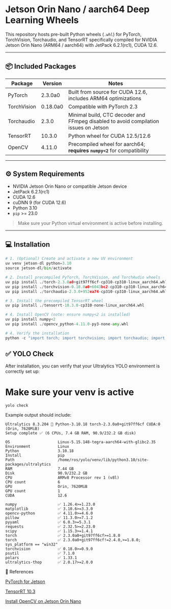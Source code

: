 # Jetson Orin Nano / aarch64 Deep Learning Wheels

This repository hosts pre-built Python wheels (`.whl`) for PyTorch, TorchVision, Torchaudio, and TensorRT specifically compiled for NVIDIA Jetson Orin Nano (ARM64 / aarch64) with JetPack 6.2.1(rc1), CUDA 12.6.

---

## 📦 Included Packages

| Package | Version | Notes |
|---------|---------|------|
| PyTorch | 2.3.0a0 | Built from source for CUDA 12.6, includes ARM64 optimizations |
| TorchVision | 0.18.0a0 | Compatible with PyTorch 2.3 |
| Torchaudio | 2.3.0 | Minimal build, CTC decoder and FFmpeg disabled to avoid compilation issues on Jetson |
| TensorRT | 10.3.0 | Python wheel for CUDA 12.5/12.6 |
| OpenCV | 4.11.0 | Precompiled wheel for aarch64; **requires `numpy<2`** for compatibility |

---

## ⚙️ System Requirements

- NVIDIA Jetson Orin Nano or compatible Jetson device
- JetPack 6.2.1(rc1)
- CUDA 12.6
- cuDNN 9 (for CUDA 12.6)
- Python 3.10
- `pip` >= 23.0

> Make sure your Python virtual environment is active before installing.

---

## 💻 Installation

```python
# 1. (Optional) Create and activate a new UV environment
uv venv jetson-dl python=3.10
source jetson-dl/bin/activate

# 2. Install precompiled PyTorch, TorchVision, and TorchAudio wheels
uv pip install ./torch-2.3.0a0+git97ff6cf-cp310-cp310-linux_aarch64.whl
uv pip install ./torchvision-0.18.0a0+6043bc2-cp310-cp310-linux_aarch64.whl
uv pip install ./torchaudio-2.3.0+952ea74-cp310-cp310-linux_aarch64.whl

# 3. Install the precompiled TensorRT wheel
uv pip install ./tensorrt-10.3.0-cp310-none-linux_aarch64.whl

# 4. Install OpenCV (note: ensure numpy<2 is installed)
uv pip install numpy<2
uv pip install ./opencv_python-4.11.0-py3-none-any.whl

# 4. Verify the installation
python -c "import torch; import torchvision; import torchaudio; import tensorrt; print('Installation successful!')"
```

## ✅ YOLO Check
After installation, you can verify that your Ultralytics YOLO environment is correctly set up:

# Make sure your venv is active
```
yolo check
```

Example output should include:
```
Ultralytics 8.3.204 🚀 Python-3.10.18 torch-2.3.0a0+git97ff6cf CUDA:0 (Orin, 7620MiB)
Setup complete ✅ (6 CPUs, 7.4 GB RAM, 90.9/232.2 GB disk)

OS                     Linux-5.15.148-tegra-aarch64-with-glibc2.35
Environment            Linux
Python                 3.10.18
Install                pip
Path                   /home/ros/yolo/venv/lib/python3.10/site-packages/ultralytics
RAM                    7.44 GB
Disk                   90.9/232.2 GB
CPU                    ARMv8 Processor rev 1 (v8l)
CPU count              6
GPU                    Orin, 7620MiB
GPU count              1
CUDA                   12.6

numpy                  ✅ 1.26.4>=1.23.0
matplotlib             ✅ 3.10.6>=3.3.0
opencv-python          ✅ 4.11.0>=4.6.0
pillow                 ✅ 11.3.0>=7.1.2
pyyaml                 ✅ 6.0.3>=5.3.1
requests               ✅ 2.32.5>=2.23.0
scipy                  ✅ 1.15.3>=1.4.1
torch                  ✅ 2.3.0a0+git97ff6cf>=1.8.0
torch                  ✅ 2.3.0a0+git97ff6cf!=2.4.0,>=1.8.0; sys_platform == "win32"
torchvision            ✅ 0.18.0>=0.9.0
psutil                 ✅ 7.1.0
polars                 ✅ 1.33.1
ultralytics-thop       ✅ 2.0.17>=2.0.0
```

🔗 References

[PyTorch for Jetson](https://forums.developer.nvidia.com/t/pytorch-for-jetson/72048)

[TensorRT 10.3](https://github.com/NVIDIA/TensorRT/tree/release/10.3/python)

[Install OpenCV on Jetson Orin Nano](https://qengineering.eu/install-opencv-on-orin-nano.html)
